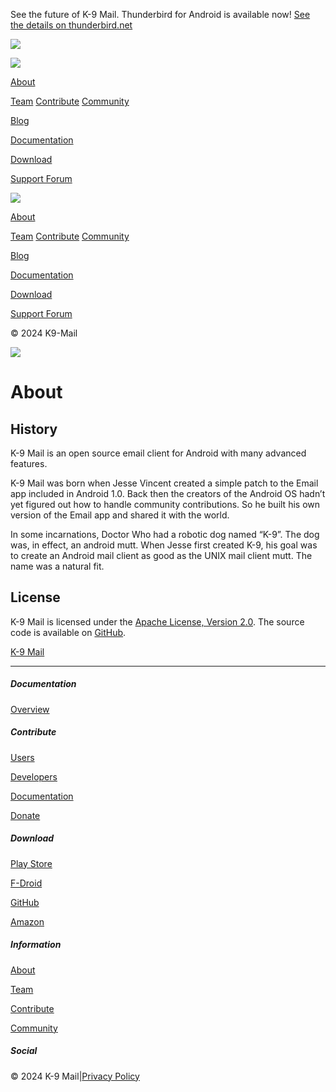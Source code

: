 See the future of K-9 Mail. Thunderbird for Android is available now! [See the details on thunderbird.net](https://www.thunderbird.net/mobile)

![](https://k9mail.app/assets/img/glyphs/burger.svg)

[![](https://k9mail.app/assets/img/k9-logo.svg)](https://k9mail.app/)

[About](https://k9mail.app/about)

[Team](https://k9mail.app/team) [Contribute](https://k9mail.app/contribute) [Community](https://k9mail.app/community)

[Blog](https://k9mail.app/blog)

[Documentation](https://docs.k9mail.app/)

[Download](https://k9mail.app/download)

[Support Forum](https://forum.k9mail.app/)

![](https://k9mail.app/assets/img/glyphs/close.svg)

[About](https://k9mail.app/about)

[Team](https://k9mail.app/team) [Contribute](https://k9mail.app/contribute) [Community](https://k9mail.app/community)

[Blog](https://k9mail.app/blog)

[Documentation](https://docs.k9mail.app/)

[Download](https://k9mail.app/download)

[Support Forum](https://forum.k9mail.app/)

[](https://github.com/k9mail)

© 2024 K9-Mail

![](https://k9mail.app/assets/img/glyphs/close.svg)

About
=====

History
-------

K-9 Mail is an open source email client for Android with many advanced features.

K-9 Mail was born when Jesse Vincent created a simple patch to the Email app included in Android 1.0. Back then the creators of the Android OS hadn’t yet figured out how to handle community contributions. So he built his own version of the Email app and shared it with the world.

In some incarnations, Doctor Who had a robotic dog named “K-9”. The dog was, in effect, an android mutt. When Jesse first created K-9, his goal was to create an Android mail client as good as the UNIX mail client mutt. The name was a natural fit.

License
-------

K-9 Mail is licensed under the [Apache License, Version 2.0](http://www.apache.org/licenses/LICENSE-2.0). The source code is available on [GitHub](https://github.com/thunderbird/thunderbird-android/).

[K-9 Mail](https://k9mail.app/)

* * *

##### Documentation

[Overview](https://docs.k9mail.app/)

##### Contribute

[Users](https://k9mail.app/contribute#users)

[Developers](https://k9mail.app/contribute#developers)

[Documentation](https://k9mail.app/contribute#documentation)

[Donate](https://k9mail.app/contribute#donation)

##### Download

[Play Store](https://play.google.com/store/apps/details?id=com.fsck.k9)

[F-Droid](https://f-droid.org/packages/com.fsck.k9/)

[GitHub](https://github.com/thunderbird/thunderbird-android/releases)

[Amazon](https://www.amazon.com/K-9-Dog-Walkers-Mail/dp/B004JK61K0/)

##### Information

[About](https://k9mail.app/about)

[Team](https://k9mail.app/team)

[Contribute](https://k9mail.app/contribute)

[Community](https://k9mail.app/community)

##### Social

[](https://github.com/k9mail)[](https://mastodon.online/@thunderbird)

© 2024 K-9 Mail|[Privacy Policy](https://k9mail.app/privacy)